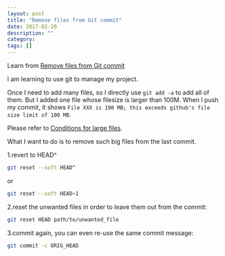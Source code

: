 ```yaml
---
layout: post
title: "Remove files from Git commit"
date: 2017-02-20
description: ""
category: 
tags: []
---
```


Learn from [Remove files from Git commit](http://stackoverflow.com/questions/12481639/remove-files-from-git-commit)

I am learning to use git to manage my project.

Once I need to add many files, so I directly use `git add -a` to add all of them. But I added one file whose filesize is larger than 100M. When I push my commit, it shows `File XXX is 190 MB; this exceeds github's file size limit of 100 MB`.

Please refer to [Conditions for large files](https://help.github.com/articles/conditions-for-large-files/).

What I want to do is to remove such big files from the last commit.

1.revert to HEAD^

```sh
git reset --soft HEAD^ 
```

or

```sh
git reset --soft HEAD~1
```

2.reset the unwanted files in order to leave them out from the commit:

```sh
git reset HEAD path/to/unwanted_file
```

3.commit again, you can even re-use the same commit message:

```sh
git commit -c ORIG_HEAD
```
